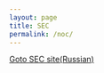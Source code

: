 ```yaml
---
layout: page
title: SEC
permalink: /noc/
---
```

<a href="https://iskolbin.github.io/ccas/noc">Goto SEC site(Russian)</a>


